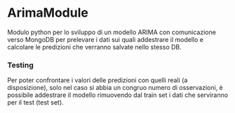# ArimaModule
Modulo python per lo sviluppo di un modello ARIMA con comunicazione verso MongoDB per prelevare 
i dati sui quali addestrare il modello e calcolare le predizioni che verranno salvate nello stesso DB.


### Testing 

Per poter confrontare i valori delle predizioni con quelli reali (a disposizione), solo nel caso si abbia un congruo numero di
osservazioni, è possibile addestrare il modello rimuovendo dal train set i dati che serviranno per il test (test set).
